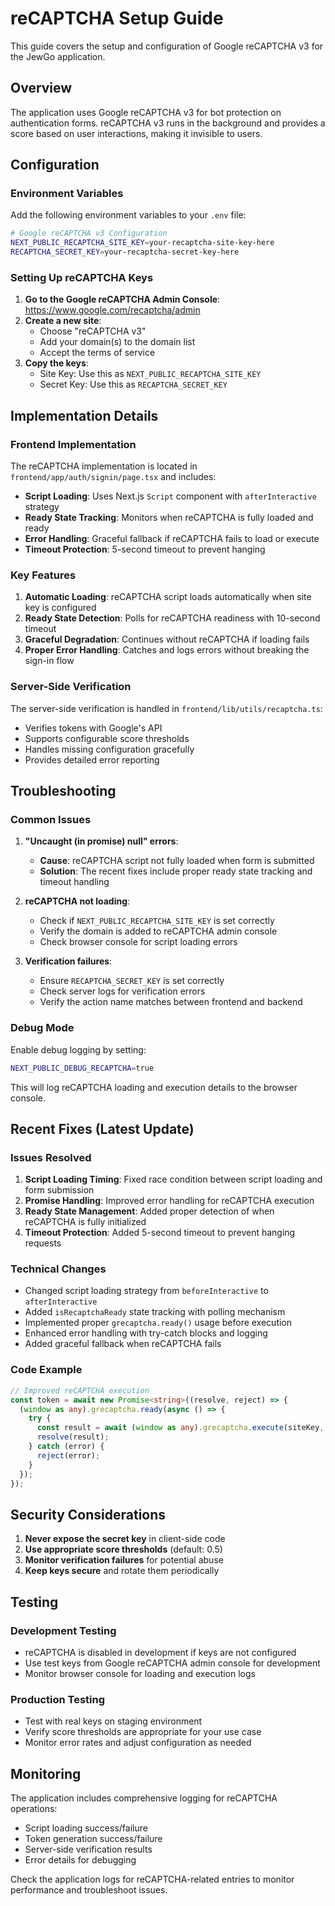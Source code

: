 # reCAPTCHA Setup Guide

This guide covers the setup and configuration of Google reCAPTCHA v3 for the JewGo application.

## Overview

The application uses Google reCAPTCHA v3 for bot protection on authentication forms. reCAPTCHA v3 runs in the background and provides a score based on user interactions, making it invisible to users.

## Configuration

### Environment Variables

Add the following environment variables to your `.env` file:

```bash
# Google reCAPTCHA v3 Configuration
NEXT_PUBLIC_RECAPTCHA_SITE_KEY=your-recaptcha-site-key-here
RECAPTCHA_SECRET_KEY=your-recaptcha-secret-key-here
```

### Setting Up reCAPTCHA Keys

1. **Go to the Google reCAPTCHA Admin Console**: https://www.google.com/recaptcha/admin
2. **Create a new site**:
   - Choose "reCAPTCHA v3"
   - Add your domain(s) to the domain list
   - Accept the terms of service
3. **Copy the keys**:
   - Site Key: Use this as `NEXT_PUBLIC_RECAPTCHA_SITE_KEY`
   - Secret Key: Use this as `RECAPTCHA_SECRET_KEY`

## Implementation Details

### Frontend Implementation

The reCAPTCHA implementation is located in `frontend/app/auth/signin/page.tsx` and includes:

- **Script Loading**: Uses Next.js `Script` component with `afterInteractive` strategy
- **Ready State Tracking**: Monitors when reCAPTCHA is fully loaded and ready
- **Error Handling**: Graceful fallback if reCAPTCHA fails to load or execute
- **Timeout Protection**: 5-second timeout to prevent hanging

### Key Features

1. **Automatic Loading**: reCAPTCHA script loads automatically when site key is configured
2. **Ready State Detection**: Polls for reCAPTCHA readiness with 10-second timeout
3. **Graceful Degradation**: Continues without reCAPTCHA if loading fails
4. **Proper Error Handling**: Catches and logs errors without breaking the sign-in flow

### Server-Side Verification

The server-side verification is handled in `frontend/lib/utils/recaptcha.ts`:

- Verifies tokens with Google's API
- Supports configurable score thresholds
- Handles missing configuration gracefully
- Provides detailed error reporting

## Troubleshooting

### Common Issues

1. **"Uncaught (in promise) null" errors**:
   - **Cause**: reCAPTCHA script not fully loaded when form is submitted
   - **Solution**: The recent fixes include proper ready state tracking and timeout handling

2. **reCAPTCHA not loading**:
   - Check if `NEXT_PUBLIC_RECAPTCHA_SITE_KEY` is set correctly
   - Verify the domain is added to reCAPTCHA admin console
   - Check browser console for script loading errors

3. **Verification failures**:
   - Ensure `RECAPTCHA_SECRET_KEY` is set correctly
   - Check server logs for verification errors
   - Verify the action name matches between frontend and backend

### Debug Mode

Enable debug logging by setting:

```bash
NEXT_PUBLIC_DEBUG_RECAPTCHA=true
```

This will log reCAPTCHA loading and execution details to the browser console.

## Recent Fixes (Latest Update)

### Issues Resolved

1. **Script Loading Timing**: Fixed race condition between script loading and form submission
2. **Promise Handling**: Improved error handling for reCAPTCHA execution
3. **Ready State Management**: Added proper detection of when reCAPTCHA is fully initialized
4. **Timeout Protection**: Added 5-second timeout to prevent hanging requests

### Technical Changes

- Changed script loading strategy from `beforeInteractive` to `afterInteractive`
- Added `isRecaptchaReady` state tracking with polling mechanism
- Implemented proper `grecaptcha.ready()` usage before execution
- Enhanced error handling with try-catch blocks and logging
- Added graceful fallback when reCAPTCHA fails

### Code Example

```typescript
// Improved reCAPTCHA execution
const token = await new Promise<string>((resolve, reject) => {
  (window as any).grecaptcha.ready(async () => {
    try {
      const result = await (window as any).grecaptcha.execute(siteKey, { action: 'login' });
      resolve(result);
    } catch (error) {
      reject(error);
    }
  });
});
```

## Security Considerations

1. **Never expose the secret key** in client-side code
2. **Use appropriate score thresholds** (default: 0.5)
3. **Monitor verification failures** for potential abuse
4. **Keep keys secure** and rotate them periodically

## Testing

### Development Testing

- reCAPTCHA is disabled in development if keys are not configured
- Use test keys from Google reCAPTCHA admin console for development
- Monitor browser console for loading and execution logs

### Production Testing

- Test with real keys on staging environment
- Verify score thresholds are appropriate for your use case
- Monitor error rates and adjust configuration as needed

## Monitoring

The application includes comprehensive logging for reCAPTCHA operations:

- Script loading success/failure
- Token generation success/failure
- Server-side verification results
- Error details for debugging

Check the application logs for reCAPTCHA-related entries to monitor performance and troubleshoot issues.
